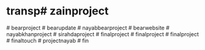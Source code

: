 # transp#   z a i n p r o j e c t  
 #   b e a r p r o j e c t  
 #   b e a r u p d a t e  
 #   n a y a b b e a r p r o j e c t  
 #   b e a r w e b s i t e  
 #   n a y a b k h a n p r o j e c t  
 #   s i r a h d a p r o j e c t  
 #   f i n a l p r o j e c t  
 #   f i n a l p r o j e c t  
 #   f i n a l p r o j e c t  
 #   f i n a l t o u c h  
 #   p r o j e c t n a y a b  
 #   f i n  
 